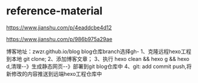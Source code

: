 # reference-material

https://www.jianshu.com/p/4eaddcbe4d12

https://www.jianshu.com/p/986b975a29ae

博客地址：zwzr.github.io/blog 
blog仓库branch选择gh-
1、克隆远程hexo工程到本地 git clone;
2、添加博客文章；
3、执行 hexo clean && hexo g && hexo d,清理--》生成静态网页--》部署到git blog仓库中
4、git: add commit push,将新修改的内容推送到远端hexo工程仓库中
